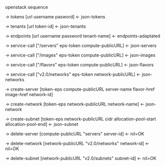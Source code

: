 openstack sequence

-> tokens [url username pasword]
<- json-tokens

-> tenants [url token-id]
<- json-tenants

-> endpoints [url username password tenant-name]
<- endpoints-adaptated

-> service-call ["/servers" eps-token compute-publicURL]
<- json-servers

-> service-call ["/images" eps-token compute-publicURL]
<- json-images

-> service-call ["/flavors" eps-token compute-publicURL]
<- json-flavors

-> service-call ["v2.0/networks" eps-token network-publicURL]
<- json-networks

-> create-server [token-eps compute-publicURL server-name flavor-href image-href network-id]


-> create-network [token-eps network-publicURL network-name]
<- json-network

-> create-subnet [token-eps network-publicURL cidr allocation-pool-start allocation-pool-end]
<- json-subnet

-> delete-server [compute-publicURL "servers" server-id]
<- nil=OK

-> delete-network [network-publicURL "v2.0/networks" network-id]
<- nil=OK

-> delete-subnet [network-publicURL "v2.0/subnets" subnet-id]
<- nil=OK
